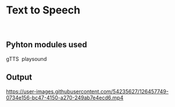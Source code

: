 # Text to Speech
&nbsp;
## Pyhton modules used
gTTS&nbsp;
playsound

## Output


https://user-images.githubusercontent.com/54235627/126457749-0734e156-bc47-4150-a270-249ab7e4ecd6.mp4

